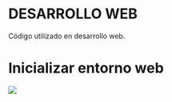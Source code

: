 # DESARROLLO WEB
Código utilizado en desarrollo web.
# Inicializar entorno web
![](desarrollo-web/django-python/entorno-virtual.PNG)
